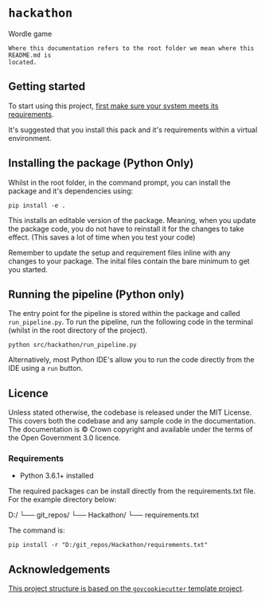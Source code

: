 # `hackathon`

Wordle game

```{warning}
Where this documentation refers to the root folder we mean where this README.md is
located.
```

## Getting started

To start using this project, [first make sure your system meets its
requirements](#requirements).

It's suggested that you install this pack and it's requirements within a virtual environment.

## Installing the package (Python Only)

Whilst in the root folder, in the command prompt, you can install the package and it's dependencies
using:

```shell
pip install -e .
```

This installs an editable version of the package. Meaning, when you update the
package code, you do not have to reinstall it for the changes to take effect.
(This saves a lot of time when you test your code)

Remember to update the setup and requirement files inline with any changes to your
package. The inital files contain the bare minimum to get you started.

## Running the pipeline (Python only)

The entry point for the pipeline is stored within the package and called `run_pipeline.py`.
To run the pipeline, run the following code in the terminal (whilst in the root directory of the
project).

```shell
python src/hackathon/run_pipeline.py
```

Alternatively, most Python IDE's allow you to run the code directly from the IDE using a `run` button.

## Licence

Unless stated otherwise, the codebase is released under the MIT License. This covers
both the codebase and any sample code in the documentation. The documentation is ©
Crown copyright and available under the terms of the Open Government 3.0 licence.

### Requirements

- Python 3.6.1+ installed

The required packages can be install directly from the requirements.txt file. For the example directory below:

D:/
└── git_repos/
    └── Hackathon/
        └── requirements.txt

The command is:
```shell
pip install -r "D:/git_repos/Hackathon/requirements.txt"
```

## Acknowledgements

[This project structure is based on the `govcookiecutter` template
project][govcookiecutter].

[govcookiecutter]: https://github.com/best-practice-and-impact/govcookiecutter